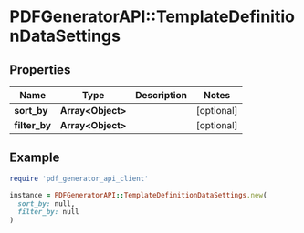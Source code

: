 # PDFGeneratorAPI::TemplateDefinitionDataSettings

## Properties

| Name | Type | Description | Notes |
| ---- | ---- | ----------- | ----- |
| **sort_by** | **Array&lt;Object&gt;** |  | [optional] |
| **filter_by** | **Array&lt;Object&gt;** |  | [optional] |

## Example

```ruby
require 'pdf_generator_api_client'

instance = PDFGeneratorAPI::TemplateDefinitionDataSettings.new(
  sort_by: null,
  filter_by: null
)
```

